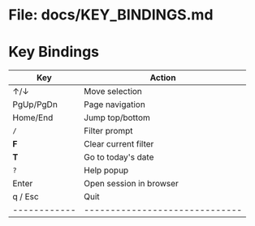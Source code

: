 # File: docs/KEY_BINDINGS.md
# Key Bindings

| Key          | Action                         |
|--------------|--------------------------------|
| ↑/↓          | Move selection                 |
| PgUp/PgDn    | Page navigation                |
| Home/End     | Jump top/bottom                |
| `/`          | Filter prompt                  |
| **F**        | Clear current filter           |
| **T**        | Go to today's date             |
| `?`          | Help popup                     |
| Enter        | Open session in browser        |
| q / Esc      | Quit                           |
| ------------ | ------------------------------ |